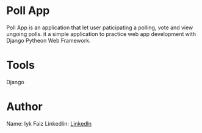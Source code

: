 # Poll App
Poll App is an application that let user paticipating a polling, vote and view ungoing polls.
it a simple application to practice web app development with Django Pytheon Web Framework.

# Tools
Django

# Author
Name: Iyk Faiz
Linkedlin: [Linkedln](https://www.linkedin.com/in/ikechukwu-godwin-511520249)
